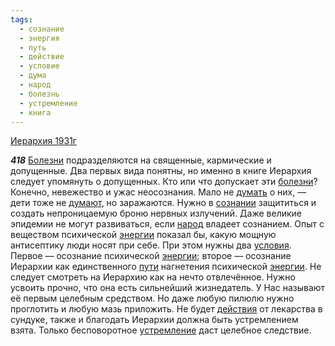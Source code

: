 ```yaml
---
tags:
  - сознание
  - энергия
  - путь
  - действие
  - условие
  - дума
  - народ
  - болезнь
  - устремление
  - книга
---
```


[Иерархия 1931г](/agni/1931)

___418___
[Болезни](/tag/#болезнь) подразделяются на священные, кармические и допущенные. Два первых вида понятны, но именно в книге Иерархия следует упомянуть о допущенных. Кто или что допускает эти [болезни](/tag/#болезнь)? Конечно, невежество и ужас неосознания. Мало не [думать](/tag/#дума) о них, — дети тоже не [думают](/tag/#дума), но заражаются. Нужно в [сознании](/tag/#[сознание](/tag/#сознание)) защититься и создать непроницаемую броню нервных излучений. Даже великие эпидемии не могут развиваться, если [народ](/tag/#народ) владеет сознанием. Опыт с веществом психической [энергии](/tag/#энергия) показал бы, какую мощную антисептику люди носят при себе. При этом нужны два [условия](/tag/#условие). Первое — осознание психической [энергии](/tag/#энергия); второе — осознание Иерархии как единственного [пути](/tag/#путь) нагнетения психической [энергии](/tag/#энергия). Не следует смотреть на Иерархию как на нечто отвлечённое. Нужно усвоить прочно, что она есть сильнейший жизнедатель. У Нас называют её первым целебным средством. Но даже любую пилюлю нужно проглотить и любую мазь приложить. Не будет [действия](/tag/#действие) от лекарства в сундуке, также и благодать Иерархии должна быть устремлением взята. Только бесповоротное [устремление](/tag/#устремление) даст целебное следствие.   

